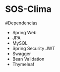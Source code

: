 # SOS-Clima


#Dependencias
- Spring Web
- JPA
- MySQL
- Spring Security JWT
- Swagger
- Bean Validation
- Thymeleaf
